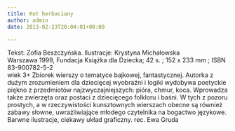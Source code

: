```yaml
---
title: Kot herbaciany
author: admin
date: 2013-02-23T20:04:01+00:00

---
```


  Tekst: Zofia Beszczyńska. Ilustracje: Krystyna Michałowska<br /> Warszawa 1999, Fundacja Książka dla Dziecka; 42 s. ; 152 x 233 mm ; ISBN 83-900782-5-2<br /> wiek 3+
Zbiorek wierszy o tematyce bajkowej, fantastycznej. Autorka z dużym zrozumieniem dla dziecięcej wyobraźni i logiki wydobywa poetyckie piękno z przedmiotów najzwyczajniejszych: pióra, chmur, koca. Wprowadza także zwierzęta oraz postaci z dziecięcego folkloru i baśni. W tych z pozoru prostych, a w rzeczywistości kunsztownych wierszach obecne są również zabawy słowne, uwrażliwiające młodego czytelnika na bogactwo językowe. Barwne ilustracje, ciekawy układ graficzny.
rec. Ewa Gruda
